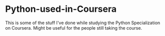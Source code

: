 # Python-used-in-Coursera
This is some of the stuff I've done while studying the Python Specialization on Coursera. Might be useful for the people still taking the course.

